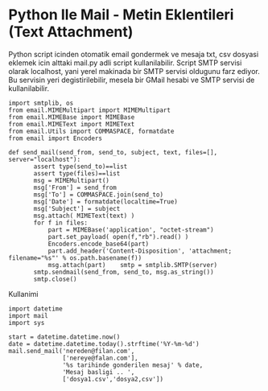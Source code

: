 # Python Ile Mail - Metin Eklentileri (Text Attachment)

Python script icinden otomatik email gondermek ve mesaja txt, csv
dosyasi eklemek icin alttaki mail.py adli script
kullanilabilir. Script SMTP servisi olarak localhost, yani yerel
makinada bir SMTP servisi oldugunu farz ediyor. Bu servisin yeri
degistirilebilir, mesela bir GMail hesabi ve SMTP servisi de
kullanilabilir.

```
import smtplib, os
from email.MIMEMultipart import MIMEMultipart
from email.MIMEBase import MIMEBase
from email.MIMEText import MIMEText
from email.Utils import COMMASPACE, formatdate
from email import Encoders

def send_mail(send_from, send_to, subject, text, files=[], server="localhost"):
       assert type(send_to)==list
       assert type(files)==list
       msg = MIMEMultipart()
       msg['From'] = send_from
       msg['To'] = COMMASPACE.join(send_to)
       msg['Date'] = formatdate(localtime=True)
       msg['Subject'] = subject
       msg.attach( MIMEText(text) )
       for f in files:
           part = MIMEBase('application', "octet-stream")
           part.set_payload( open(f,"rb").read() )
           Encoders.encode_base64(part)
           part.add_header('Content-Disposition', 'attachment; filename="%s"' % os.path.basename(f))
           msg.attach(part)    smtp = smtplib.SMTP(server)
       smtp.sendmail(send_from, send_to, msg.as_string())
       smtp.close()
```

Kullanimi

```
import datetime
import mail
import sys

start = datetime.datetime.now()
date = datetime.datetime.today().strftime('%Y-%m-%d')
mail.send_mail('nereden@filan.com',
               ['nereye@falan.com'],
               '%s tarihinde gonderilen mesaj' % date,
               'Mesaj basligi .. ',
               ['dosya1.csv','dosya2,csv'])
```





